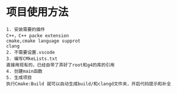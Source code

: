 # 项目使用方法
    1. 安装需要的插件
    C++，C++ packe extension
    cmake,cmake language supprot
    clang 
    2. 不需要设置.vscode
    3. 编写CMkeLists.txt
    直接用现有的，已经自带了弄好了root和g4的库的引用
    4. 创建main函数
    5. 生成项目
    执行Cmake:Build 就可以自动生成build/和clangd文件夹，开启代码提示和补全